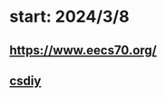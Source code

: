 # start: 2024/3/8
## https://www.eecs70.org/
## [csdiy](https://csdiy.wiki/en/%E6%95%B0%E5%AD%A6%E8%BF%9B%E9%98%B6/CS70/)
